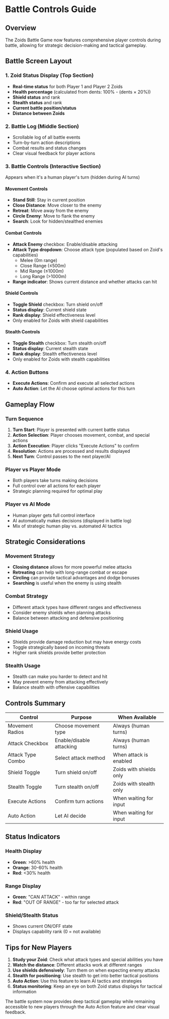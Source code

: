 # Battle Controls Guide

## Overview
The Zoids Battle Game now features comprehensive player controls during battle, allowing for strategic decision-making and tactical gameplay.

## Battle Screen Layout

### 1. Zoid Status Display (Top Section)
- **Real-time status** for both Player 1 and Player 2 Zoids
- **Health percentage** (calculated from dents: 100% - (dents × 20%))
- **Shield status** and rank
- **Stealth status** and rank
- **Current battle position/status**
- **Distance between Zoids**

### 2. Battle Log (Middle Section)
- Scrollable log of all battle events
- Turn-by-turn action descriptions
- Combat results and status changes
- Clear visual feedback for player actions

### 3. Battle Controls (Interactive Section)
Appears when it's a human player's turn (hidden during AI turns)

#### Movement Controls
- **Stand Still**: Stay in current position
- **Close Distance**: Move closer to the enemy
- **Retreat**: Move away from the enemy
- **Circle Enemy**: Move to flank the enemy
- **Search**: Look for hidden/stealthed enemies

#### Combat Controls
- **Attack Enemy** checkbox: Enable/disable attacking
- **Attack Type dropdown**: Choose attack type (populated based on Zoid's capabilities)
  - Melee (0m range)
  - Close Range (≤500m)
  - Mid Range (≤1000m)
  - Long Range (>1000m)
- **Range indicator**: Shows current distance and whether attacks can hit

#### Shield Controls
- **Toggle Shield** checkbox: Turn shield on/off
- **Status display**: Current shield state
- **Rank display**: Shield effectiveness level
- Only enabled for Zoids with shield capabilities

#### Stealth Controls
- **Toggle Stealth** checkbox: Turn stealth on/off
- **Status display**: Current stealth state
- **Rank display**: Stealth effectiveness level
- Only enabled for Zoids with stealth capabilities

### 4. Action Buttons
- **Execute Actions**: Confirm and execute all selected actions
- **Auto Action**: Let the AI choose optimal actions for this turn

## Gameplay Flow

### Turn Sequence
1. **Turn Start**: Player is presented with current battle status
2. **Action Selection**: Player chooses movement, combat, and special actions
3. **Action Execution**: Player clicks "Execute Actions" to confirm
4. **Resolution**: Actions are processed and results displayed
5. **Next Turn**: Control passes to the next player/AI

### Player vs Player Mode
- Both players take turns making decisions
- Full control over all actions for each player
- Strategic planning required for optimal play

### Player vs AI Mode
- Human player gets full control interface
- AI automatically makes decisions (displayed in battle log)
- Mix of strategic human play vs. automated AI tactics

## Strategic Considerations

### Movement Strategy
- **Closing distance** allows for more powerful melee attacks
- **Retreating** can help with long-range combat or escape
- **Circling** can provide tactical advantages and dodge bonuses
- **Searching** is useful when the enemy is using stealth

### Combat Strategy
- Different attack types have different ranges and effectiveness
- Consider enemy shields when planning attacks
- Balance between attacking and defensive positioning

### Shield Usage
- Shields provide damage reduction but may have energy costs
- Toggle strategically based on incoming threats
- Higher rank shields provide better protection

### Stealth Usage
- Stealth can make you harder to detect and hit
- May prevent enemy from attacking effectively
- Balance stealth with offensive capabilities

## Controls Summary

| Control | Purpose | When Available |
|---------|---------|----------------|
| Movement Radios | Choose movement type | Always (human turns) |
| Attack Checkbox | Enable/disable attacking | Always (human turns) |
| Attack Type Combo | Select attack method | When attack is enabled |
| Shield Toggle | Turn shield on/off | Zoids with shields only |
| Stealth Toggle | Turn stealth on/off | Zoids with stealth only |
| Execute Actions | Confirm turn actions | When waiting for input |
| Auto Action | Let AI decide | When waiting for input |

## Status Indicators

### Health Display
- **Green**: >60% health
- **Orange**: 30-60% health  
- **Red**: <30% health

### Range Display
- **Green**: "CAN ATTACK" - within range
- **Red**: "OUT OF RANGE" - too far for selected attack

### Shield/Stealth Status
- Shows current ON/OFF state
- Displays capability rank (0 = not available)

## Tips for New Players

1. **Study your Zoid**: Check what attack types and special abilities you have
2. **Watch the distance**: Different attacks work at different ranges
3. **Use shields defensively**: Turn them on when expecting enemy attacks
4. **Stealth for positioning**: Use stealth to get into better tactical positions
5. **Auto Action**: Use this feature to learn AI tactics and strategies
6. **Status monitoring**: Keep an eye on both Zoid status displays for tactical information

The battle system now provides deep tactical gameplay while remaining accessible to new players through the Auto Action feature and clear visual feedback.

